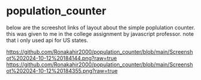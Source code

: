 # population_counter
below are the screeshot links of layout about the simple poplulation counter.
this was given to me in the college assignment by javascript professor. 
note that i only used api for US states. 

https://github.com/Ronakahir2000/population_counter/blob/main/Screenshot%202024-10-12%20184144.png?raw=true
https://github.com/Ronakahir2000/population_counter/blob/main/Screenshot%202024-10-12%20184355.png?raw=true
